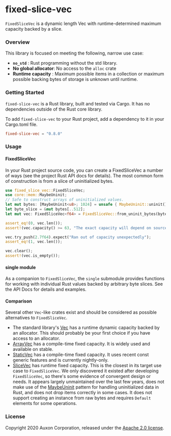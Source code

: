 # fixed-slice-vec

`FixedSliceVec` is a dynamic length Vec with runtime-determined maximum capacity backed by a slice.

### Overview

This library is focused on meeting the following, narrow use case:
* **`no_std`** : Rust programming without the std library.
* **No global allocator**: No access to the `alloc` crate
* **Runtime capacity** : Maximum possible items in a collection or maximum
possible backing bytes of storage is unknown until runtime.

### Getting Started

`fixed-slice-vec` is a Rust library, built and tested via Cargo. It
has no dependencies outside of the Rust core library.

To add `fixed-slice-vec` to your Rust project, add a dependency to it
in your Cargo.toml file.

```toml
fixed-slice-vec = "0.8.0"
```

### Usage

#### FixedSliceVec

In your Rust project source code, you can create a FixedSliceVec a number of
ways (see the project Rust API docs for details).
The most common form of construction is from a slice of uninitialized bytes.

```rust
use fixed_slice_vec::FixedSliceVec;
use core::mem::MaybeUninit;
// Safe to construct arrays of uninitialized values.
let mut bytes: [MaybeUninit<u8>; 1024] = unsafe { MaybeUninit::uninit().assume_init() };
let byte_slice = &mut bytes[..512];
let mut vec: FixedSliceVec<f64> = FixedSliceVec::from_uninit_bytes(byte_slice);

assert_eq!(0, vec.len());
assert!(vec.capacity() >= 63, "The exact capacity will depend on source-slice alignment");

vec.try_push(2.7f64).expect("Ran out of capacity unexpectedly");
assert_eq!(1, vec.len());

vec.clear();
assert!(vec.is_empty());
```

#### single module

As a companion to `FixedSliceVec`, the `single` submodule provides
functions for working with individual Rust values backed by arbitrary
byte slices. See the API Docs for details and examples.

#### Comparison

Several other `Vec`-like crates exist and should be considered
as possible alternatives to `FixedSliceVec`.

* The standard library's [Vec](https://doc.rust-lang.org/std/vec/struct.Vec.html)
has a runtime dynamic capacity backed by an allocator. This should probably
be your first choice if you have access to an allocator.
* [ArrayVec](https://crates.io/crates/arrayvec) has a compile-time
fixed capacity. It is widely used and available on stable.
* [StaticVec](https://crates.io/crates/staticvec) has a compile-time
fixed capacity. It uses recent const generic features and is currently
nightly-only.
* [SliceVec](https://crates.io/crates/slicevec) has runtime fixed capacity.
This is the closest in its target use case to `FixedSliceVec`. We
only discovered it existed after developing `FixedSliceVec`, so there's some
evidence of convergent design or needs. It appears largely
unmaintained over the last few years, does not make use of the
[MaybeUninit](https://doc.rust-lang.org/std/mem/union.MaybeUninit.html)
pattern for handling uninitialized data in Rust, and does not drop items
correctly in some cases. It does not support creating an instance from raw bytes
and requires `Default` elements for some operations.


### License

Copyright 2020 Auxon Corporation, released under the [Apache 2.0 license](./LICENSE).
